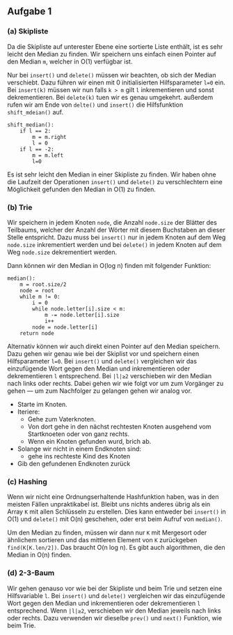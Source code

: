 ## Aufgabe 1

### (a) Skipliste

Da die Skipliste auf unterester Ebene eine sortierte Liste enthält, ist es sehr leicht den Median zu finden. Wir speichern uns einfach einen Pointer auf den Median `m`, welcher in O(1) verfügbar ist.

Nur bei `insert()` und `delete()` müssen wir beachten, ob sich der Median verschiebt. Dazu führen wir einen mit 0 initialisierten Hilfsparameter `l=0` ein. Bei `insert(k)` müssen wir nun falls `k > m` gilt `l` inkrementieren und sonst dekrementieren. Bei `delete(k)` tuen wir es genau umgekehrt. außerdem rufen wir am Ende von `delte()` und `insert()` die Hilfsfunktion `shift_mdeian()` auf.

```
shift_median():
    if l == 2:
        m = m.right
        l = 0
    if l == -2:
        m = m.left
        l=0
```

Es ist sehr leicht den Median in einer Skipliste zu finden. Wir haben ohne die Laufzeit der Operationen `insert()` und `delete()` zu verschlechtern eine Möglichkeit gefunden den Median in O(1) zu finden.



### (b) Trie

Wir speichern in jedem Knoten `node`, die Anzahl `node.size` der Blätter des Teilbaums, welcher der Anzahl der Wörter mit diesem Buchstaben an dieser Stelle entspricht. Dazu muss bei `insert()` nur in jedem Knoten auf dem Weg `node.size` inkrementiert werden und bei `delete()` in jedem Knoten auf dem Weg `node.size` dekrementiert werden.

Dann können wir den Median in O(log n) finden mit folgender Funktion:

```
median():
    m = root.size/2
    node = root
    while m != 0:
        i = 0
        while node.letter[i].size < m:
            m -= node.letter[i].size
            i++
        node = node.letter[i]
    return node
```

Alternativ können wir auch direkt einen Pointer auf den Median speichern. Dazu gehen wir genau wie bei der Skiplist vor und speichern einen Hilfsparameter `l=0`. Bei `insert()` und `delete()` vergleichen wir das einzufügende Wort gegen den Median und inkrementieren oder dekrementieren `l` entsprechend. Bei `|l|≥2` verschieben wir den Median nach links oder rechts. Dabei gehen wir wie folgt vor um zum Vorgänger zu gehen — um zum Nachfolger zu gelangen gehen wir analog vor.

- Starte im Knoten.
- Iteriere:
    - Gehe zum Vaterknoten.
    - Von dort gehe in den nächst rechtesten Knoten ausgehend vom Startknoeten oder von ganz rechts.
    - Wenn ein Knoten gefunden wurd, brich ab.
- Solange wir nicht in einem Endknoten sind:
    - gehe ins rechteste Kind des Knoten
- Gib den gefundenen Endknoten zurück




### (c) Hashing

Wenn wir nicht eine Ordnungserhaltende Hashfunktion haben, was in den meisten Fällen unpraktikabel ist. Bleibt uns nichts anderes übrig als ein Array `K` mit allen Schlüsseln zu erstellen. Dies kann entweder bei `insert()` in O(1) und `delete()` mit O(n) geschehen, oder erst beim Aufruf von `median()`.

Um den Median zu finden, müssen wir dann nur `K` mit Mergesort oder ähnlichem sortieren und das mittleren Element von `K` zurückgeben `find(K[K.len/2])`. Das braucht O(n log n). Es gibt auch algorithmen, die den Median in O(n) finden.



### (d) 2-3-Baum

Wir gehen genauso vor wie bei der Skipliste und beim Trie und setzen eine Hilfsvariable `l`. Bei `insert()` und `delete()` vergleichen wir das einzufügende Wort gegen den Median und inkrementieren oder dekrementieren `l` entsprechend. Wenn `|l|≥2`, verschieben wir den Median jeweils nach links oder rechts. Dazu verwenden wir dieselbe `prev()` und `next()` Funktion, wie beim Trie.
